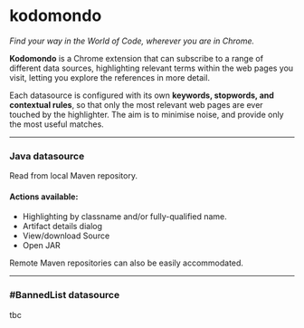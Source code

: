 kodomondo
=========

*Find your way in the World of Code, wherever you are in Chrome.*

**Kodomondo** is a Chrome extension that can subscribe to a range of different data sources, highlighting relevant terms within the web pages you visit, letting you explore the references in more detail.

Each datasource is configured with its own **keywords, stopwords, and contextual rules**, so that only the most relevant web pages are ever touched by the highlighter. The aim is to minimise noise, and provide only the most useful matches.

---
### Java datasource
Read from local Maven repository.

#### Actions available:
* Highlighting by classname and/or fully-qualified name.
* Artifact details dialog
* View/download Source
* Open JAR

Remote Maven repositories can also be easily accommodated.

---
### #BannedList datasource
tbc